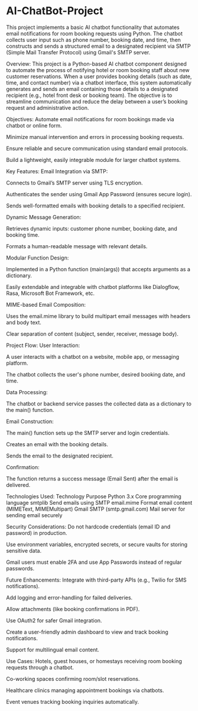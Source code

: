 # AI-ChatBot-Project
This project implements a basic AI chatbot functionality that automates email notifications for room booking requests using Python. The chatbot collects user input such as phone number, booking date, and time, then constructs and sends a structured email to a designated recipient via SMTP (Simple Mail Transfer Protocol) using Gmail's SMTP server.


Overview:
This project is a Python-based AI chatbot component designed to automate the process of notifying hotel or room booking staff about new customer reservations. When a user provides booking details (such as date, time, and contact number) via a chatbot interface, this system automatically generates and sends an email containing those details to a designated recipient (e.g., hotel front desk or booking team). The objective is to streamline communication and reduce the delay between a user’s booking request and administrative action.

Objectives:
Automate email notifications for room bookings made via chatbot or online form.

Minimize manual intervention and errors in processing booking requests.

Ensure reliable and secure communication using standard email protocols.

Build a lightweight, easily integrable module for larger chatbot systems.

Key Features:
Email Integration via SMTP:

Connects to Gmail’s SMTP server using TLS encryption.

Authenticates the sender using Gmail App Password (ensures secure login).

Sends well-formatted emails with booking details to a specified recipient.

Dynamic Message Generation:

Retrieves dynamic inputs: customer phone number, booking date, and booking time.

Formats a human-readable message with relevant details.

Modular Function Design:

Implemented in a Python function (main(args)) that accepts arguments as a dictionary.

Easily extendable and integrable with chatbot platforms like Dialogflow, Rasa, Microsoft Bot Framework, etc.

MIME-based Email Composition:

Uses the email.mime library to build multipart email messages with headers and body text.

Clear separation of content (subject, sender, receiver, message body).

Project Flow:
User Interaction:

A user interacts with a chatbot on a website, mobile app, or messaging platform.

The chatbot collects the user's phone number, desired booking date, and time.

Data Processing:

The chatbot or backend service passes the collected data as a dictionary to the main() function.

Email Construction:

The main() function sets up the SMTP server and login credentials.

Creates an email with the booking details.

Sends the email to the designated recipient.

Confirmation:

The function returns a success message (Email Sent) after the email is delivered.

Technologies Used:
Technology	Purpose
Python 3.x	Core programming language
smtplib	Send emails using SMTP
email.mime	Format email content (MIMEText, MIMEMultipart)
Gmail SMTP (smtp.gmail.com)	Mail server for sending email securely

Security Considerations:
Do not hardcode credentials (email ID and password) in production.

Use environment variables, encrypted secrets, or secure vaults for storing sensitive data.

Gmail users must enable 2FA and use App Passwords instead of regular passwords.

Future Enhancements:
Integrate with third-party APIs (e.g., Twilio for SMS notifications).

Add logging and error-handling for failed deliveries.

Allow attachments (like booking confirmations in PDF).

Use OAuth2 for safer Gmail integration.

Create a user-friendly admin dashboard to view and track booking notifications.

Support for multilingual email content.

Use Cases:
Hotels, guest houses, or homestays receiving room booking requests through a chatbot.

Co-working spaces confirming room/slot reservations.

Healthcare clinics managing appointment bookings via chatbots.

Event venues tracking booking inquiries automatically.
